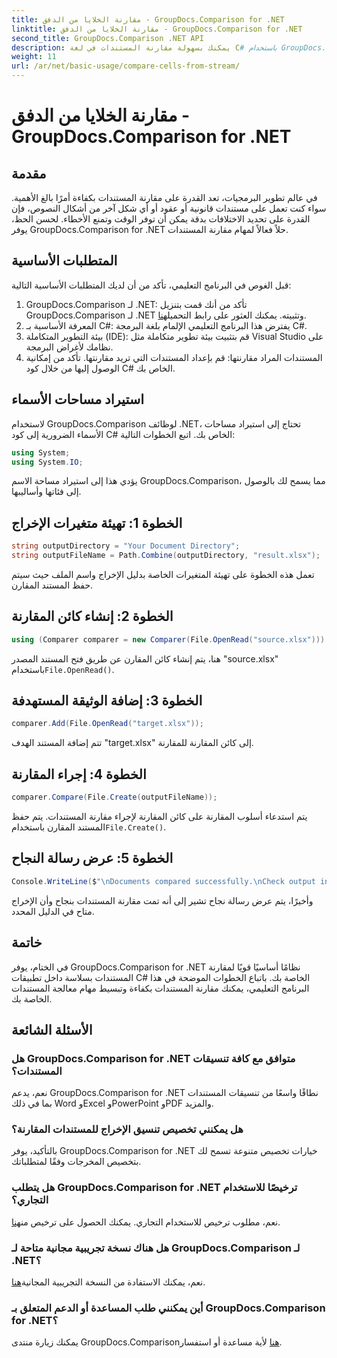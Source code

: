 ```yaml
---
title: مقارنة الخلايا من الدفق - GroupDocs.Comparison for .NET
linktitle: مقارنة الخلايا من الدفق - GroupDocs.Comparison for .NET
second_title: GroupDocs.Comparison .NET API
description: يمكنك بسهولة مقارنة المستندات في لغة C# باستخدام GroupDocs.Comparison for .NET. قم بتبسيط مهام معالجة المستندات الخاصة بك بسهولة.
weight: 11
url: /ar/net/basic-usage/compare-cells-from-stream/
---
```


# مقارنة الخلايا من الدفق - GroupDocs.Comparison for .NET

## مقدمة
في عالم تطوير البرمجيات، تعد القدرة على مقارنة المستندات بكفاءة أمرًا بالغ الأهمية. سواء كنت تعمل على مستندات قانونية أو عقود أو أي شكل آخر من أشكال النصوص، فإن القدرة على تحديد الاختلافات بدقة يمكن أن توفر الوقت وتمنع الأخطاء. لحسن الحظ، يوفر GroupDocs.Comparison for .NET حلاً فعالاً لمهام مقارنة المستندات.
## المتطلبات الأساسية
قبل الغوص في البرنامج التعليمي، تأكد من أن لديك المتطلبات الأساسية التالية:
1.  GroupDocs.Comparison لـ .NET: تأكد من أنك قمت بتنزيل GroupDocs.Comparison لـ .NET وتثبيته. يمكنك العثور على رابط التحميل[هنا](https://releases.groupdocs.com/comparison/net/).
2. المعرفة الأساسية بـ C#: يفترض هذا البرنامج التعليمي الإلمام بلغة البرمجة C#.
3. بيئة التطوير المتكاملة (IDE): قم بتثبيت بيئة تطوير متكاملة مثل Visual Studio على نظامك لأغراض البرمجة.
4. المستندات المراد مقارنتها: قم بإعداد المستندات التي تريد مقارنتها. تأكد من إمكانية الوصول إليها من خلال كود C# الخاص بك.

## استيراد مساحات الأسماء
لاستخدام GroupDocs.Comparison لوظائف .NET، تحتاج إلى استيراد مساحات الأسماء الضرورية إلى كود C# الخاص بك. اتبع الخطوات التالية:

```csharp
using System;
using System.IO;
```
يؤدي هذا إلى استيراد مساحة الاسم GroupDocs.Comparison، مما يسمح لك بالوصول إلى فئاتها وأساليبها.

## الخطوة 1: تهيئة متغيرات الإخراج
```csharp
string outputDirectory = "Your Document Directory";
string outputFileName = Path.Combine(outputDirectory, "result.xlsx");
```
تعمل هذه الخطوة على تهيئة المتغيرات الخاصة بدليل الإخراج واسم الملف حيث سيتم حفظ المستند المقارن.
## الخطوة 2: إنشاء كائن المقارنة
```csharp
using (Comparer comparer = new Comparer(File.OpenRead("source.xlsx")))
```
 هنا، يتم إنشاء كائن المقارن عن طريق فتح المستند المصدر "source.xlsx" باستخدام`File.OpenRead()`.
## الخطوة 3: إضافة الوثيقة المستهدفة
```csharp
comparer.Add(File.OpenRead("target.xlsx"));
```
تتم إضافة المستند الهدف "target.xlsx" إلى كائن المقارنة للمقارنة.
## الخطوة 4: إجراء المقارنة
```csharp
comparer.Compare(File.Create(outputFileName));
```
 يتم استدعاء أسلوب المقارنة على كائن المقارنة لإجراء مقارنة المستندات. يتم حفظ المستند المقارن باستخدام`File.Create()`.
## الخطوة 5: عرض رسالة النجاح
```csharp
Console.WriteLine($"\nDocuments compared successfully.\nCheck output in {outputDirectory}.");
```
وأخيرًا، يتم عرض رسالة نجاح تشير إلى أنه تمت مقارنة المستندات بنجاح وأن الإخراج متاح في الدليل المحدد.

## خاتمة
في الختام، يوفر GroupDocs.Comparison for .NET نظامًا أساسيًا قويًا لمقارنة المستندات بسلاسة داخل تطبيقات C# الخاصة بك. باتباع الخطوات الموضحة في هذا البرنامج التعليمي، يمكنك مقارنة المستندات بكفاءة وتبسيط مهام معالجة المستندات الخاصة بك.
## الأسئلة الشائعة
### هل GroupDocs.Comparison for .NET متوافق مع كافة تنسيقات المستندات؟
نعم، يدعم GroupDocs.Comparison for .NET نطاقًا واسعًا من تنسيقات المستندات بما في ذلك Word وExcel وPowerPoint وPDF والمزيد.
### هل يمكنني تخصيص تنسيق الإخراج للمستندات المقارنة؟
بالتأكيد، يوفر GroupDocs.Comparison for .NET خيارات تخصيص متنوعة تسمح لك بتخصيص المخرجات وفقًا لمتطلباتك.
### هل يتطلب GroupDocs.Comparison for .NET ترخيصًا للاستخدام التجاري؟
 نعم، مطلوب ترخيص للاستخدام التجاري. يمكنك الحصول على ترخيص من[هنا](https://purchase.groupdocs.com/buy).
### هل هناك نسخة تجريبية مجانية متاحة لـ GroupDocs.Comparison لـ .NET؟
 نعم، يمكنك الاستفادة من النسخة التجريبية المجانية[هنا](https://releases.groupdocs.com/).
### أين يمكنني طلب المساعدة أو الدعم المتعلق بـ GroupDocs.Comparison for .NET؟
 يمكنك زيارة منتدى GroupDocs.Comparison[هنا](https://forum.groupdocs.com/c/comparison/12) لأية مساعدة أو استفسار.